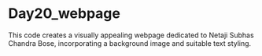 # Day20_webpage
This code creates a visually appealing webpage dedicated to Netaji Subhas Chandra Bose, incorporating a background image and suitable text styling.
